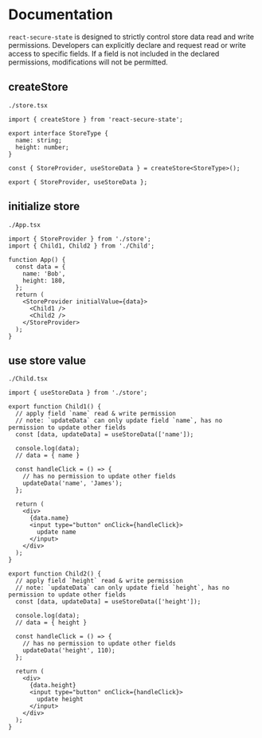 # Documentation

`react-secure-state` is designed to strictly control store data read and write permissions. Developers can explicitly declare and request read or write access to specific fields. If a field is not included in the declared permissions, modifications will not be permitted.

## createStore

`./store.tsx`

```tsx | pure
import { createStore } from 'react-secure-state';

export interface StoreType {
  name: string;
  height: number;
}

const { StoreProvider, useStoreData } = createStore<StoreType>();

export { StoreProvider, useStoreData };
```

## initialize store

`./App.tsx`

```tsx | pure
import { StoreProvider } from './store';
import { Child1, Child2 } from './Child';

function App() {
  const data = {
    name: 'Bob',
    height: 180,
  };
  return (
    <StoreProvider initialValue={data}>
      <Child1 />
      <Child2 />
    </StoreProvider>
  );
}
```

## use store value

`./Child.tsx`

```tsx | pure
import { useStoreData } from './store';

export function Child1() {
  // apply field `name` read & write permission
  // note: `updateData` can only update field `name`, has no permission to update other fields
  const [data, updateData] = useStoreData(['name']);

  console.log(data);
  // data = { name }

  const handleClick = () => {
    // has no permission to update other fields
    updateData('name', 'James');
  };

  return (
    <div>
      {data.name}
      <input type="button" onClick={handleClick}>
        update name
      </input>
    </div>
  );
}

export function Child2() {
  // apply field `height` read & write permission
  // note: `updateData` can only update field `height`, has no permission to update other fields
  const [data, updateData] = useStoreData(['height']);

  console.log(data);
  // data = { height }

  const handleClick = () => {
    // has no permission to update other fields
    updateData('height', 110);
  };

  return (
    <div>
      {data.height}
      <input type="button" onClick={handleClick}>
        update height
      </input>
    </div>
  );
}
```
